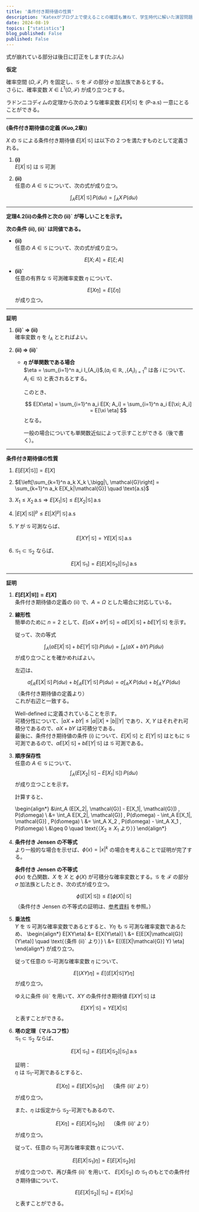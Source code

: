 ```yaml
---
title: '条件付き期待値の性質'
description: 'Katexがブログ上で使えることの確認も兼ねて、学生時代に解いた演習問題を記載する'
date: 2024-08-19
topics: ["statistics"]
blog_published: False
published: False
---
```


式が崩れている部分は後日に訂正をします(たぶん)

**仮定**

確率空間 $(\Omega, \mathcal{F}, P)$ を固定し、$\mathcal{G}$ を $\mathcal{F}$ の部分 $\sigma$ 加法族であるとする。  
さらに、確率変数 $X \in L^{1}(\Omega, \mathcal{F})$ が成り立つとする。  

ラドンニコディムの定理から次のような確率変数 $E[X|\mathcal{G}]$ を (P-a.s) 一意にとることができる。

---

**(条件付き期待値の定義 (Kuo\,2章))**

$X$ の $\mathcal{G}$ による条件付き期待値 $E[X|\,\mathcal{G}]$ は以下の 2 つを満たすものとして定義される。

1. **(i)**  
   $E[X|\,\mathcal{G}]$ は $\mathcal{G}$ 可測
2. **(ii)**  
   任意の $A \in \mathcal{G}$ について、次の式が成り立つ。

   $$
   \int_{A} E[X|\,\mathcal{G}] \, P(d\omega) = \int_{A} X \, P(d\omega)
   $$

---

**定理4.2(ii)の条件と次の (ii)` が等しいことを示す。**

**次の条件 (ii), (ii)` は同値である。**

- **(ii)**  
  任意の $A \in \mathcal{G}$ について、次の式が成り立つ。
  
  $$
  E[X; A] = E[\xi; A]
  $$

- **(ii)`**  
  任意の有界な $\mathcal{G}$ 可測確率変数 $\eta$ について、
  
  $$
  E[X\eta] = E[\xi \eta]
  $$
  が成り立つ。

---

**証明**

1. **(ii)` $\Rightarrow$ (ii)**  
   確率変数 $\eta$ を $I_{A}$ ととればよい。

2. **(ii) $\Rightarrow$ (ii)`**  
   - **$\eta$ が単関数である場合**  
     $\eta = \sum_{i=1}^n a_i I_{A_i}$\,($a_i \in \mathbb{R}$, \,$\{A_i\}_{i=1}^n$ は各 $i$ について、$A_i \in \mathcal{G}$) と表されるとする。
     
     このとき、
     
     $$
     E[X\eta] = \sum_{i=1}^n a_i E[X; A_i] = \sum_{i=1}^n a_i E[\xi; A_i] = E[\xi \eta]
     $$
     となる。
     
     一般の場合についても単関数近似によって示すことができる（後で書く）。

---

**条件付き期待値の性質**

1. $E[E[X|\mathcal{G}]] = E[X]$
2. $E\left[\sum_{k=1}^n a_k X_k \,\bigg|\, \mathcal{G}\right] = \sum_{k=1}^n a_k E[X_k|\mathcal{G}] \quad \text{a.s}$
3. $X_1 \leq X_2 \,\text{a.s} \Rightarrow E[X_1|\mathcal{G}] \leq E[X_2|\mathcal{G}] \,\text{a.s}$
4. $|E[X|\,\mathcal{G}]|^p \leq E[|X|^p|\,\mathcal{G}] \,\text{a.s}$
5. $Y$ が $\mathcal{G}$ 可測ならば、
   
   $$
   E[XY|\,\mathcal{G}] = Y E[X|\,\mathcal{G}] \,\text{a.s}
   $$
6. $\mathcal{G}_1 \subset \mathcal{G}_2$ ならば、
   
   $$
   E[X|\,\mathcal{G}_1] = E[E[X|\mathcal{G}_2]|\mathcal{G}_1] \,\text{a.s}
   $$

---

**証明**

1. **$E[E[X|\mathcal{G}]] = E[X]$**  
   条件付き期待値の定義の (ii) で、$A = \Omega$ とした場合に対応している。

2. **線形性**  
   簡単のために $n=2$ として、$E[aX + bY|\,\mathcal{G}] = aE[X|\,\mathcal{G}] + bE[Y|\,\mathcal{G}]$ を示す。
   
   従って、次の等式
   
   $$
   \int_A \left(aE[X|\,\mathcal{G}] + b E[Y|\,\mathcal{G}]\right) \, P(d\omega) = \int_A (aX + bY) \, P(d\omega)
   $$
   が成り立つことを確かめればよい。
   
   左辺は、
   
   $$
   a \int_A E[X|\,\mathcal{G}] \, P(d\omega) + b \int_A E[Y|\,\mathcal{G}] \, P(d\omega) = a \int_A X \, P(d\omega) + b \int_A Y \, P(d\omega)
   $$
   （条件付き期待値の定義より）  
   これが右辺と一致する。
   
   Well-defined に定義されていることを示す。  
   可積分性について、$|aX + bY| \leq |a||X| + |b||Y|$ であり、$X$, $Y$ はそれぞれ可積分であるので、$aX + bY$ は可積分である。  
   最後に、条件付き期待値の条件 (i) について、$E[X|\,\mathcal{G}]$ と $E[Y|\,\mathcal{G}]$ はともに $\mathcal{G}$ 可測であるので、$aE[X|\,\mathcal{G}] + bE[Y|\,\mathcal{G}]$ は $\mathcal{G}$ 可測である。

3. **順序保存性**  
   任意の $A \in \mathcal{G}$ について、
   $$
   \int_A (E[X_2|\, \mathcal{G}] - E[X_1|\, \mathcal{G}]) \, P(d\omega)
   $$
   が成り立つことを示す。
   
   計算すると、
   
   \begin{align*}
   &\int_A (E[X_2|\, \mathcal{G}] - E[X_1|\, \mathcal{G}]) \, P(d\omega) \\
   &= \int_A E[X_2|\, \mathcal{G}] \, P(d\omega) - \int_A E[X_1|\, \mathcal{G}] \, P(d\omega) \\
   &= \int_A X_2 \, P(d\omega) - \int_A X_1 \, P(d\omega) \\
   &\geq 0 \quad \text{（$X_2 \geq X_1$ より）}
   \end{align*}

4. **条件付き Jensen の不等式**  
   より一般的な場合を示せば、$\phi(x) = |x|^k$ の場合を考えることで証明が完了する。
   
   **条件付き Jensen の不等式**  
   $\phi(x)$ を凸関数、$X$ を $X$ と $\phi(X)$ が可積分な確率変数とする。$\mathcal{G}$ を $\mathcal{F}$ の部分 $\sigma$ 加法族としたとき、次の式が成り立つ。
   
   $$
   \phi(E[X|\,\mathcal{G}]) \leq E[\phi(X)|\,\mathcal{G}]
   $$
   （条件付き Jensen の不等式の証明は、[参考資料](http://www.math.kobe-u.ac.jp/HOME/higuchi/h22kogi/prob100430.pdf) を参照。）

5. **乗法性**  
   $Y$ を $\mathcal{G}$ 可測な確率変数であるとすると、$Y\eta$ も $\mathcal{G}$ 可測な確率変数であるため、
   \begin{align*}
   E[XY\eta] &= E[X(Y\eta)] \\
   &= E[E[X|\mathcal{G}] (Y\eta)] \quad \text{（条件 (ii)` より）} \\
   &= E[(E[X|\mathcal{G}] Y) \eta]
   \end{align*}
   が成り立つ。
   
   従って任意の $\mathcal{G}$-可測な確率変数 $\eta$ について、
   
   $$
   E[(XY) \eta] = E[(E[X|\mathcal{G}] Y) \eta]
   $$
   が成り立つ。
   
   ゆえに条件 (ii)` を用いて、$XY$ の条件付き期待値 $E[XY|\,\mathcal{G}]$ は
   
   $$
   E[XY|\,\mathcal{G}] = Y E[X|\mathcal{G}]
   $$
   と表すことができる。

6. **塔の定理（マルコフ性）**  
   $\mathcal{G}_1 \subset \mathcal{G}_2$ ならば、
   
   $$
   E[X|\,\mathcal{G}_1] = E[E[X|\mathcal{G}_2]|\mathcal{G}_1] \,\text{a.s}
   $$
   
   証明：  
   $\eta$ は $\mathcal{G}_1$-可測であるとすると、
   
   $$
   E[X\eta] = E[E[X|\mathcal{G}_1] \eta] \quad \text{（条件 (ii)` より）}
   $$
   が成り立つ。
   
   また、$\eta$ は仮定から $\mathcal{G}_2$-可測でもあるので、
   
   $$
   E[X\eta] = E[E[X|\mathcal{G}_2] \eta] \quad \text{（条件 (ii)` より）}
   $$
   が成り立つ。
   
   従って、任意の $\mathcal{G}_1$ 可測な確率変数 $\eta$ について、
   
   $$
   E[E[X|\mathcal{G}_1] \eta] = E[E[X|\mathcal{G}_2] \eta]
   $$
   が成り立つので、再び条件 (ii)` を用いて、
   $E[X|\mathcal{G}_2]$ の $\mathcal{G}_1$ のもとでの条件付き期待値について、
   
   $$
   E[E[X|\mathcal{G}_2] |\, \mathcal{G}_1] = E[X|\mathcal{G}_1]
   $$
   と表すことができる。
